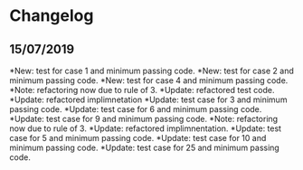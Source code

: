 ﻿# Changelog

15/07/2019
----------
*New: test for case 1 and minimum passing code.
*New: test for case 2 and minimum passing code.
*New: test for case 4 and minimum passing code.
*Note: refactoring now due to rule of 3.
*Update: refactored test code.
*Update: refactored implimnetation
*Update: test case for 3 and minimum passing code.
*Update: test case for 6 and minimum passing code.
*Update: test case for 9 and minimum passing code.
*Note: refactoring now due to rule of 3.
*Update: refactored implimnentation.
*Update: test case for 5 and minimum passing code.
*Update: test case for 10 and minimum passing code.
*Update: test case for 25 and minimum passing code.